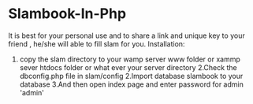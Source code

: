 # Slambook-In-Php
It is best for your personal use and to share a link and unique key to your friend , he/she will able to fill slam for you.
Installation:
  1. copy the slam directory to your wamp server www folder or xammp sever htdocs folder or what ever your server directory
  2.Check the dbconfig.php file in slam/config
  2.Import database slambook to your database
  3.And then open index page and enter password for admin 'admin'
